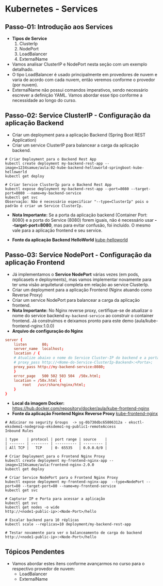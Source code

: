 # Kubernetes - Services

## Passo-01: Introdução aos Services
- **Tipos de Service**
  1. ClusterIp
  2. NodePort
  3. LoadBalancer
  4. ExternalName
- Vamos analisar ClusterIP e NodePort nesta seção com um exemplo detalhado.
- O tipo LoadBalancer é usado principalmente em provedores de nuvem e varia de acordo com cada nuvem, então veremos conforme o provedor (por nuvem).
- ExternalName não possui comandos imperativos, sendo necessário escrever a definição YAML. Vamos abordar esse tipo conforme a necessidade ao longo do curso.

## Passo-02: Service ClusterIP - Configuração da aplicação Backend
- Criar um deployment para a aplicação Backend (Spring Boot REST Application)
- Criar um service ClusterIP para balancear a carga da aplicação backend.
```
# Criar Deployment para o Backend Rest App
kubectl create deployment my-backend-rest-app --image=1234samue/aula:02-kube-backend-helloworld-springboot-kube-helloworld
kubectl get deploy

# Criar Service ClusterIp para o Backend Rest App
kubectl expose deployment my-backend-rest-app --port=8080 --target-port=8080 --name=my-backend-service
kubectl get svc
Observação: Não é necessário especificar "--type=ClusterIp" pois o padrão é criar um Service ClusterIp.
```
- **Nota Importante:** Se a porta da aplicação backend (Container Port: 8080) e a porta do Service (8080) forem iguais, não é necessário usar **--target-port=8080**, mas para evitar confusão, foi incluído. O mesmo vale para a aplicação frontend e seu service.

- **Fonte da aplicação Backend HelloWorld** [kube-helloworld](../00-Docker-Images/02-kube-backend-helloworld-springboot/kube-helloworld)

## Passo-03: Service NodePort - Configuração da aplicação Frontend
- Já implementamos o **Service NodePort** várias vezes (em pods, replicasets e deployments), mas vamos implementar novamente para ter uma visão arquitetural completa em relação ao service ClusterIp.
- Criar um deployment para a aplicação Frontend (Nginx atuando como Reverse Proxy)
- Criar um service NodePort para balancear a carga da aplicação frontend.
- **Nota Importante:** No Nginx reverse proxy, certifique-se de atualizar o nome do service backend `my-backend-service` ao construir o container frontend. Já construímos e deixamos pronto para este demo (aula/kube-frontend-nginx:1.0.0)
- **Arquivo de configuração do Nginx**
```conf
server {
    listen       80;
    server_name  localhost;
    location / {
    # Atualize abaixo o nome do Service Cluster-IP do backend e a porta
    # proxy_pass http://<Nome-do-Service-ClusterIp-Backend>:<Porta>;
    proxy_pass http://my-backend-service:8080;
    }
    error_page   500 502 503 504  /50x.html;
    location = /50x.html {
        root   /usr/share/nginx/html;
    }
}
```
- **Local da imagem Docker:** https://hub.docker.com/repository/docker/aula/kube-frontend-nginx
- **Fonte da aplicação Frontend Nginx Reverse Proxy** [kube-frontend-nginx](../00-Docker-Images/03-kube-frontend-nginx)
```
# Adicinar no segurity Groups  -> sg-0b730dbc65806312a - eksctl-eksdemo1-nodegroup-eksdemo1-ng-public1-remoteAccess
Inbound Rules 

| type    | protocol | port range | source    |
| ------- | -------- | ---------- | --------- |
| All TCP |   TCP    | 0- 65535   | 0.0.0.0/0 |

# Criar Deployment para o Frontend Nginx Proxy
kubectl create deployment my-frontend-nginx-app --image=1234samue/aula:frontend-nginx-2.0.0
kubectl get deploy

# Criar Service NodePort para o Frontend Nginx Proxy
kubectl expose deployment my-frontend-nginx-app  --type=NodePort --port=80 --target-port=80 --name=my-frontend-service
kubectl get svc

# Capturar IP e Porta para acessar a aplicação
kubectl get svc
kubectl get nodes -o wide
http://<node1-public-ip>:<Node-Port>/hello

# Escalar backend para 10 réplicas
kubectl scale --replicas=10 deployment/my-backend-rest-app

# Testar novamente para ver o balanceamento de carga do backend
http://<node1-public-ip>:<Node-Port>/hello
```

## Tópicos Pendentes
- Vamos abordar estes itens conforme avançarmos no curso para o respectivo provedor de nuvem:
  - LoadBalancer
  - ExternalName